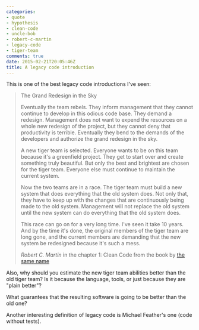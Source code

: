 ```yaml
---
categories:
- quote
- hypothesis
- clean-code
- uncle-bob
- robert-c-martin
- legacy-code
- tiger-team
comments: true
date: 2015-02-21T20:05:46Z
title: A legacy code introduction
---
```


This is one of the best legacy code introductions I've seen:

> The Grand Redesign in the Sky
>
>Eventually the team rebels. They inform management that they cannot continue to develop in this odious code base. They demand a redesign. Management does not want to expend the resources on a whole new redesign of the project, but they cannot deny that productivity is terrible. Eventually they bend to the demands of the developers and authorize the grand redesign in the sky.
>
> A new tiger team is selected. Everyone wants to be on this team because it's a greenfield project. They get to start over and create something truly beautiful. But only the best and brightest are chosen for the tiger team. Everyone else must continue to maintain the current system.
>
> Now the two teams are in a race. The tiger team must build a new system that does everything that the old system does. Not only that, they have to keep up with the changes that are continuously being made to the old system. Management will not replace the old system until the new system can do everything that the old system does.
>
> This race can go on for a very long time. I've seen it take 10 years. And by the time it's done, the original members of the tiger team are long gone, and the current members are demanding that the new system be redesigned because it's such a mess.
>
> <cite> Robert C. Martin </cite> in the chapter 1: Clean Code from the book by [the same name](http://www.amazon.com/Clean-Code-Handbook-Software-Craftsmanship/dp/0132350882/)

Also, why should you estimate the new tiger team abilities better than the old tiger team? Is it because the language, tools, or just because they are "plain better"?

What guarantees that the resulting software is going to be better than the old one?

Another interesting definition of legacy code is Michael Feather's one (code without tests).